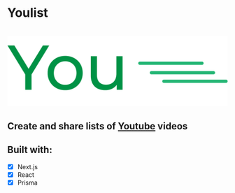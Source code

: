# Youlist
\
![logo](logo.png)

## Create and share lists of [Youtube](https://yout\\ube.com) videos

## Built with:

-   [x] Next.js
-   [x] React
-   [x] Prisma
